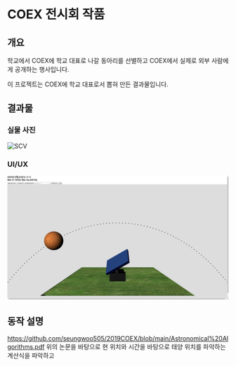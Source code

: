 # COEX 전시회 작품

## 개요

학교에서 COEX에 학교 대표로 나갈 동아리를 선별하고 COEX에서 실제로 외부 사람에게 공개하는 행사입니다.

이 프로젝트는 COEX에 학교 대표로서 뽑혀 만든 결과물입니다.

## 결과물

### 실물 사진

![SCV](https://github.com/seungwoo505/2019COEX/blob/main/ActualProduct.png)

### UI/UX

![SCV](https://github.com/seungwoo505/2019COEX/blob/main/page.png)

## 동작 설명

<https://github.com/seungwoo505/2019COEX/blob/main/Astronomical%20Algorithms.pdf>
위의 논문을 바탕으로 현 위치와 시간을 바탕으로 태양 위치를 파악하는 계산식을 파악하고


